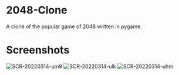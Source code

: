 # 2048-Clone
A clone of the popular game of 2048 written in pygame.

# Screenshots
![SCR-20220314-um9](https://user-images.githubusercontent.com/49791407/158291535-67b97682-5926-46a0-8e5b-276724a8a288.png)
![SCR-20220314-ulk](https://user-images.githubusercontent.com/49791407/158291538-a9d99f4e-5ec3-4c39-8a6f-f2bf306ee613.png)
![SCR-20220314-uhm](https://user-images.githubusercontent.com/49791407/158291545-b949196e-dd7a-4278-bb7d-376893b25f2a.png)
